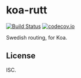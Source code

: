 # koa-rutt

[![Build Status](https://travis-ci.org/bbqsrc/koa-rutt.svg?branch=master)](https://travis-ci.org/bbqsrc/koa-rutt) [![codecov.io](http://codecov.io/github/bbqsrc/koa-rutt/coverage.svg?branch=master)](http://codecov.io/github/bbqsrc/koa-rutt?branch=master)

Swedish routing, for Koa.

## License

ISC.
